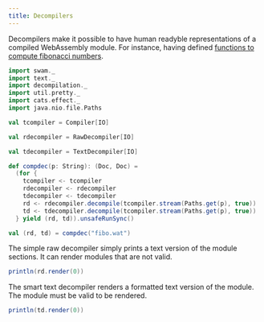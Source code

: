 ```yaml
---
title: Decompilers
---
```


Decompilers make it possible to have human readyble representations of a compiled WebAssembly module. For instance, having defined [functions to compute fibonacci numbers](https://github.com/satabin/swam/blob/master/examples/docs/fibo.wat).

```scala mdoc:silent
import swam._
import text._
import decompilation._
import util.pretty._
import cats.effect._
import java.nio.file.Paths

val tcompiler = Compiler[IO]

val rdecompiler = RawDecompiler[IO]

val tdecompiler = TextDecompiler[IO]

def compdec(p: String): (Doc, Doc) =
  (for {
    tcompiler <- tcompiler
    rdecompiler <- rdecompiler
    tdecompiler <- tdecompiler
    rd <- rdecompiler.decompile(tcompiler.stream(Paths.get(p), true))
    td <- tdecompiler.decompile(tcompiler.stream(Paths.get(p), true))
  } yield (rd, td)).unsafeRunSync()

val (rd, td) = compdec("fibo.wat")
```

The simple raw decompiler simply prints a text version of the module sections. It can render modules that are not valid.
```scala mdoc
println(rd.render(0))
```

The smart text decompiler renders a formatted text version of the module. The module must be valid to be rendered.
```scala mdoc
println(td.render(0))
```
